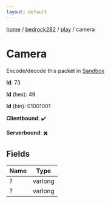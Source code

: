 ```yaml
---
layout: default
---
```


[home](/)  /  [bedrock282](/protocol/bedrock282)  /  [play](/protocol/bedrock282/play)  /  camera

# Camera

Encode/decode this packet in [Sandbox](../../../sandbox/bedrock282#Play.Camera)

**Id**: 73

**Id** (hex): 49

**Id** (bin): 01001001

**Clientbound**: ✔️

**Serverbound**: ✖️

## Fields

Name | Type
---|---
? | varlong
? | varlong
